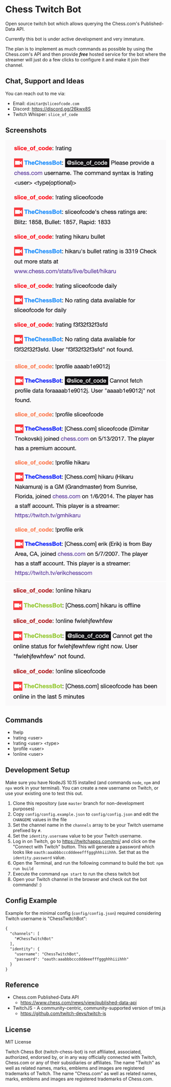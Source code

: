# Chess Twitch Bot

Open source twitch bot which allows querying the Chess.com's Published-Data API.

Currently this bot is under active development and very immature. 

The plan is to implement as much commands as possible by using the Chess.com's API and then provide _**free**_ 
hosted service for the bot where the streamer will just do a few clicks to configure it and make it join their channel.
 
## Chat, Support and Ideas
You can reach out to me via:
- Email: `dimitar@sliceofcode.com`
- Discord: https://discord.gg/26kwx8S
- Twitch Whisper: `slice_of_code`

## Screenshots
![](screenshots/command_rating.png)
![](screenshots/command_profile.png)
![](screenshots/command_online.png)

## Commands
- !help
- !rating \<user>
- !rating \<user> \<type>
- !profile \<user>
- !online \<user>

## Development Setup
Make sure you have NodeJS 10.15 installed (and commands `node`, `npm` and `npx` work in your terminal).
You can create a new username on Twitch, or use your existing one to test this out.

1. Clone this repository (use `master` branch for non-development purposes)
1. Copy `config/config.example.json` to `config/config.json` and edit the `CHANGEME` values in the file
1. Set the channel name in the `channels` array to be your Twitch username prefixed by `#`.
1. Set the `identity.username` value to be your Twitch username.
1. Log in on Twitch, go to https://twitchapps.com/tmi/ and click on the "Connect with Twitch" button. 
This will generate a password which looks like `oauth:aaabbbcccdddeeefffggghhhiiihhh`. 
Set that as the `identity.password` value.
1. Open the Terminal, and run the following command to build the bot: `npm run build`
1. Execute the command `npm start` to run the chess twitch bot
1. Open your Twitch channel in the browser and check out the bot commands! :)

## Config Example
Example for the minimal config (`config/config.json`) required considering Twitch username is "ChessTwitchBot": 

```
{
  "channels": [
    "#ChessTwitchBot"
  ],
  "identity": {
    "username": "ChessTwitchBot",
    "password": "oauth:aaabbbcccdddeeefffggghhhiiihhh"
  }
}
```


## Reference
- Chess.com Published-Data API
  - https://www.chess.com/news/view/published-data-api
- TwitchJS - A community-centric, community-supported version of tmi.js 
  - https://github.com/twitch-devs/twitch-js

## License
MIT License

Twitch Chess Bot (twitch-chess-bot) is not affiliated, associated, authorized, endorsed by, or in any way officially
connected with Twitch, Chess.com or any of their subsidiaries or affiliates. 
The name "Twitch" as well as related names, marks, emblems and images are registered trademarks of Twitch. 
The name "Chess.com" as well as related names, marks, emblems and images are registered trademarks of Chess.com.